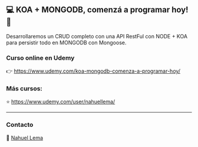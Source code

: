 ## 💻 KOA + MONGODB, comenzá a programar hoy! 👊
Desarrollaremos un CRUD completo con una API RestFul con NODE + KOA para persistir todo en MONGODB con Mongoose.


### Curso online en Udemy

👉 https://www.udemy.com/koa-mongodb-comenza-a-programar-hoy/

### Más cursos:

⭐ https://www.udemy.com/user/nahuellema/

---

### Contacto

👋 [Nahuel Lema](https://www.linkedin.com/in/nahuellema/)